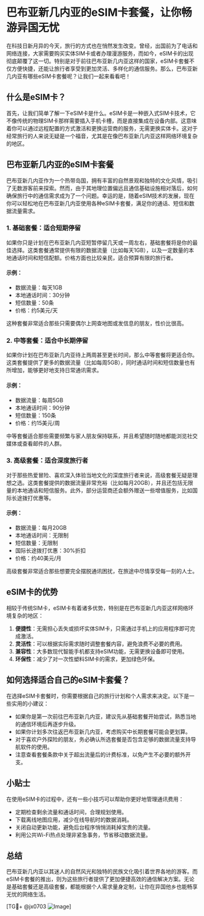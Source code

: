 # 巴布亚新几内亚的eSIM卡套餐，让你畅游异国无忧

在科技日新月异的今天，旅行的方式也在悄然发生改变。曾经，出国前为了电话和网络连接，大家需要购买实体SIM卡或者办理漫游服务，而如今，eSIM卡的出现彻底颠覆了这一切。特别是对于前往巴布亚新几内亚这样的国家，eSIM卡套餐不仅方便快捷，还能让旅行者享受到更加灵活、多样化的通信服务。那么，巴布亚新几内亚有哪些eSIM卡套餐呢？让我们一起来看看吧！

## 什么是eSIM卡？

首先，让我们简单了解一下eSIM卡是什么。eSIM卡是一种嵌入式SIM卡技术，它不像传统的物理SIM卡那样需要插入手机卡槽，而是直接集成在设备内部。这意味着你可以通过远程配置的方式激活和更换运营商的服务，无需更换实体卡。这对于经常旅行的人来说无疑是一个福音，尤其是在像巴布亚新几内亚这样网络环境复杂的地区。

## 巴布亚新几内亚的eSIM卡套餐

巴布亚新几内亚作为一个热带岛国，拥有丰富的自然景观和独特的文化风情，吸引了无数游客前来探索。然而，由于其地理位置偏远且通信基础设施相对落后，如何确保旅行中的通信需求成为了一个问题。幸运的是，随着eSIM技术的发展，现在你可以轻松地在巴布亚新几内亚使用各种eSIM卡套餐，满足你的通话、短信和数据流量需求。

### 1. **基础套餐：适合短期停留**

如果你只是计划在巴布亚新几内亚短暂停留几天或一周左右，基础套餐将是你的最佳选择。这类套餐通常提供有限的数据流量（比如每天1GB），以及一定数量的本地通话时间和短信配额。价格方面也比较亲民，适合预算有限的旅行者。

#### 示例：
- 数据流量：每天1GB
- 本地通话时间：30分钟
- 短信数量：50条
- 价格：约5美元/天

这种套餐非常适合那些只需要偶尔上网查地图或发信息的朋友，性价比很高。

### 2. **中等套餐：适合中长期停留**

如果你计划在巴布亚新几内亚待上两周甚至更长时间，那么中等套餐将更适合你。这类套餐提供了更多的数据流量（比如每周5GB），同时通话时间和短信数量也有所增加，能够更好地支持日常通讯需求。

#### 示例：
- 数据流量：每周5GB
- 本地通话时间：90分钟
- 短信数量：150条
- 价格：约15美元/周

中等套餐适合那些需要频繁与家人朋友保持联系，并且希望随时随地都能浏览社交媒体或查看邮件的人群。

### 3. **高级套餐：适合深度旅行者**

对于那些热爱冒险、喜欢深入体验当地文化的深度旅行者来说，高级套餐无疑是理想之选。这类套餐提供的数据流量非常充裕（比如每月20GB），并且还包括无限量的本地通话和短信服务。此外，部分运营商还会额外赠送一些增值服务，比如国际长途拨打优惠等。

#### 示例：
- 数据流量：每月20GB
- 本地通话时间：无限制
- 短信数量：无限制
- 国际长途拨打优惠：30%折扣
- 价格：约40美元/月

高级套餐非常适合那些想要完全摆脱通讯困扰，在旅途中尽情享受每一刻的人士。

## eSIM卡的优势

相较于传统SIM卡，eSIM卡有着诸多优势，特别是在巴布亚新几内亚这样网络环境复杂的地区：

1. **便捷性**：无需担心丢失或损坏实体SIM卡，只需通过手机上的应用程序即可完成激活。
2. **灵活性**：可以根据实际需求随时调整套餐内容，避免浪费不必要的费用。
3. **兼容性**：大多数现代智能手机都支持eSIM功能，无需更换设备即可使用。
4. **环保性**：减少了对一次性塑料SIM卡的需求，更加绿色环保。

## 如何选择适合自己的eSIM卡套餐？

在选择eSIM卡套餐时，你需要根据自己的旅行计划和个人需求来决定。以下是一些实用的小建议：

- 如果你是第一次前往巴布亚新几内亚，建议先从基础套餐开始尝试，熟悉当地的通信环境后再逐步升级。
- 如果你计划多次往返巴布亚新几内亚，考虑购买中长期套餐可能会更划算。
- 对于喜欢户外探险的朋友，务必确认所选套餐是否包含足够的数据流量支持导航软件的使用。
- 注意查看套餐条款中关于超出流量后的计费标准，以免产生不必要的额外开支。

## 小贴士

在使用eSIM卡的过程中，还有一些小技巧可以帮助你更好地管理通讯费用：

- 定期检查剩余流量和通话时间，合理规划使用。
- 下载离线地图应用，减少在线导航时的数据消耗。
- 关闭自动更新功能，避免后台程序悄悄消耗掉宝贵的流量。
- 利用公共Wi-Fi热点处理非紧急事务，节省移动数据流量。

## 总结

巴布亚新几内亚以其迷人的自然风光和独特的民族文化吸引着世界各地的游客。而eSIM卡套餐的推出，则为这些旅行者提供了更加便捷高效的通信解决方案。无论是基础套餐还是高级套餐，都能根据个人需求量身定制，让你在异国他乡也能畅享无忧的网络生活。

[TG💪+ @jx0703 ![Image](https://github.com/user-attachments/assets/dbca1d08-cadb-493c-b0ec-ad6f7a83f270)]